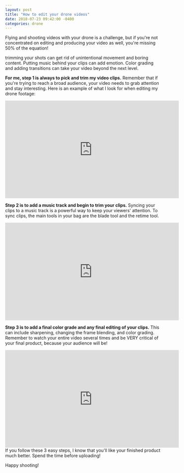 ```yaml
---
layout: post
title: "How to edit your drone videos"
date: 2018-07-23 09:42:00 -0400
categories: drone
---
```

Flying and shooting videos with your drone is a challenge, but if you're not concentrated on editing and producing your video as well, you're missing 50% of the equation!

trimming your shots can get rid of unintentional movement and boring content.  Putting music behind your clips can add emotion.  Color grading and adding transitions can take your video beyond the next level.  

**For me, step 1 is always to pick and trim my video clips.**  Remember that if you're trying to reach a broad audience, your video needs to grab attention and stay interesting.  Here is an example of what I look for when editing my drone footage:

<iframe width="560" height="315" src="https://www.youtube.com/embed/gnVFbHKb2tM" frameborder="0" allow="autoplay; encrypted-media" allowfullscreen></iframe>

**Step 2 is to add a music track and begin to trim your clips.**  Syncing your clips to a music track is a powerful way to keep your viewers' attention.  To sync clips, the main tools in your bag are the blade tool and the retime tool.

<iframe width="560" height="315" src="https://www.youtube.com/embed/IPJZex9CDfU" frameborder="0" allow="autoplay; encrypted-media" allowfullscreen></iframe>

**Step 3 is to add a final color grade and any final editing of your clips.**  This can include sharpening, changing the frame blending, and color grading.  Remember to watch your entire video several times and be VERY critical of your final product, because your audience will be!

<iframe width="560" height="315" src="https://www.youtube.com/embed/1r4sGREOlkM" frameborder="0" allow="autoplay; encrypted-media" allowfullscreen></iframe>
  
<br>
If you follow these 3 easy steps, I know that you'll like your finished product much better.  Spend the time before uploading!

Happy shooting!